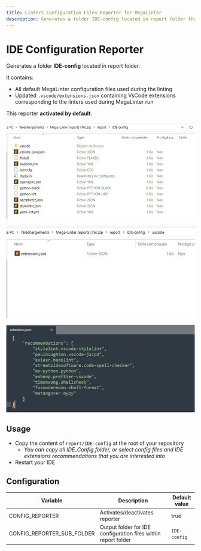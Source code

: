 ```yaml
---
title: Linters Configuration Files Reporter for MegaLinter
description: Generates a folder IDE-config located in report folder that contains configuration files used by MegaLinter so they can be reused locally
---
```

# IDE Configuration Reporter

Generates a folder **IDE-config** located in report folder.

It contains:

- All default MegaLinter configuration files used during the linting
- Updated `.vscode/extensions.json` containing VsCode extensions corresponding to the linters used during MegaLinter run

This reporter **activated by default**.

![Screenshot](../assets/images/ConfigReporter_1.jpg)

![Screenshot](../assets/images/ConfigReporter_2.jpg)

![Screenshot](../assets/images/ConfigReporter_3.jpg)

## Usage

- Copy the content of `report/IDE-config` at the root of your repository
  - _You can copy all IDE_Config folder, or select config files and IDE extensions recommendations that you are interested into_
- Restart your IDE



## Configuration

| Variable                   | Description                                                    | Default value |
|----------------------------|----------------------------------------------------------------|---------------|
| CONFIG_REPORTER            | Activates/deactivates reporter                                 | true          |
| CONFIG_REPORTER_SUB_FOLDER | Output folder for IDE configuration files within report folder | `IDE-config`  |
